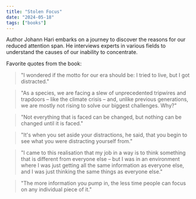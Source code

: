 ```yaml
---
title: "Stolen Focus"
date: "2024-05-18"
tags: ["books"]
---
```


Author Johann Hari embarks on a journey to discover the reasons for our reduced attention span. He interviews experts in various fields to understand the causes of our inability to concentrate.

Favorite quotes from the book:

> "I wondered if the motto for our era should be: I tried to live, but I got distracted."

> "As a species, we are facing a slew of unprecedented tripwires and trapdoors – like the climate crisis – and, unlike previous generations, we are mostly not rising to solve our biggest challenges. Why?"

> "Not everything that is faced can be changed, but nothing can be changed until it is faced."

> "It's when you set aside your distractions, he said, that you begin to see what you were distracting yourself from."

> "I came to this realisation that my job in a way is to think something that is different from everyone else – but I was in an environment where I was just getting all the same information as everyone else, and I was just thinking the same things as everyone else."

> "The more information you pump in, the less time people can focus on any individual piece of it."

